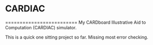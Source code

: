 # CARDIAC
=========================
My CARDboard Illustrative Aid to Computation (CARDIAC) simulator.

This is a quick one sitting project so far.  Missing most error checking.
